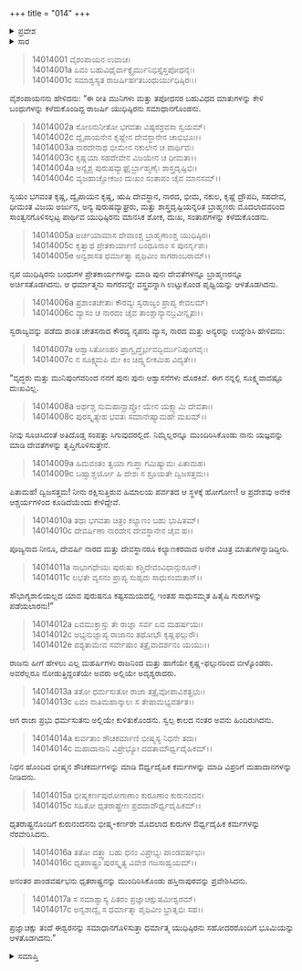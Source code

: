 +++
title = "014"
+++

<details><summary>ಪ್ರವೇಶ</summary>


।।   ಓಂ ಓಂ ನಮೋ ನಾರಾಯಣಾಯ।।   ಶ್ರೀ ವೇದವ್ಯಾಸಾಯ ನಮಃ ।।

ಶ್ರೀ ಕೃಷ್ಣದ್ವೈಪಾಯನ ವೇದವ್ಯಾಸ ವಿರಚಿತ  

**ಶ್ರೀ ಮಹಾಭಾರತ**

**ಅಶ್ವಮೇಧಿಕ ಪರ್ವ**

**ಅಶ್ವಮೇಧಿಕ ಪರ್ವ**

**ಅಧ್ಯಾಯ 14**


</details>

<details><summary>ಸಾರ</summary>

ಯುಧಿಷ್ಠಿರನ ಹಸ್ತಿನಾಪುರ ಪ್ರವೇಶ (1-17).


</details>




> 14014001 ವೈಶಂಪಾಯನ ಉವಾಚ।  
14014001a ಏವಂ ಬಹುವಿಧೈರ್ವಾಕ್ಯೈರ್ಮುನಿಭಿಸ್ತೈಸ್ತಪೋಧನೈಃ।  
14014001c ಸಮಾಶ್ವಸ್ಯತ ರಾಜರ್ಷಿರ್ಹತಬಂಧುರ್ಯುಧಿಷ್ಠಿರಃ।।

ವೈಶಂಪಾಯನನು ಹೇಳಿದನು: “ಈ ರೀತಿ ಮುನಿಗಳು ಮತ್ತು ತಪೋಧನರ ಬಹುವಿಧದ ಮಾತುಗಳನ್ನು ಕೇಳಿ ಬಂಧುಗಳನ್ನು ಕಳೆದುಕೊಂಡಿದ್ದ ರಾಜರ್ಷಿ ಯುಧಿಷ್ಠಿರನು ಸಮಾಧಾನಗೊಂಡನು.

> 14014002a ಸೋಽನುನೀತೋ ಭಗವತಾ ವಿಷ್ಟರಶ್ರವಸಾ ಸ್ವಯಮ್।  
14014002c ದ್ವೈಪಾಯನೇನ ಕೃಷ್ಣೇನ ದೇವಸ್ಥಾನೇನ ಚಾಭಿಭೂಃ।।  
14014003a ನಾರದೇನಾಥ ಭೀಮೇನ ನಕುಲೇನ ಚ ಪಾರ್ಥಿವಃ।  
14014003c ಕೃಷ್ಣಯಾ ಸಹದೇವೇನ ವಿಜಯೇನ ಚ ಧೀಮತಾ।।  
14014004a ಅನ್ಯೈಶ್ಚ ಪುರುಷವ್ಯಾಘ್ರೈರ್ಬ್ರಾಹ್ಮಣೈಃ ಶಾಸ್ತ್ರದೃಷ್ಟಿಭಿಃ।  
14014004c ವ್ಯಜಹಾಚ್ಚೋಕಜಂ ದುಃಖಂ ಸಂತಾಪಂ ಚೈವ ಮಾನಸಮ್।।

ಸ್ವಯಂ ಭಗವಂತ ಕೃಷ್ಣ, ದ್ವೈಪಾಯನ ಕೃಷ್ಣ, ಋಷಿ ದೇವಸ್ಥಾನ, ನಾರದ, ಭೀಮ, ನಕುಲ, ಕೃಷ್ಣೆ ದ್ರೌಪದಿ, ಸಹದೇವ, ಧೀಮಂತ ವಿಜಯ ಅರ್ಜುನ, ಅನ್ಯ ಪುರುಷವ್ಯಾಘ್ರರು, ಮತ್ತು ಶಾಸ್ತ್ರದೃಷ್ಟಿಯನ್ನರಿತ ಬ್ರಾಹ್ಮಣರು ಮೊದಲಾದವರಿಂದ ಸಾಂತ್ವನಗೊಳಿಸಲ್ಪಟ್ಟ ಪಾರ್ಥಿವ ಯುಧಿಷ್ಠಿರನು ಮಾನಸಿಕ ಶೋಕ, ದುಃಖ, ಸಂತಾಪಗಳನ್ನು ಕಳೆದುಕೊಂಡನು.

> 14014005a ಅರ್ಚಯಾಮಾಸ ದೇವಾಂಶ್ಚ ಬ್ರಾಹ್ಮಣಾಂಶ್ಚ ಯುಧಿಷ್ಠಿರಃ।  
14014005c ಕೃತ್ವಾಥ ಪ್ರೇತಕಾರ್ಯಾಣಿ ಬಂಧೂನಾಂ ಸ ಪುನರ್ನೃಪಃ।  
14014005e ಅನ್ವಶಾಸತ ಧರ್ಮಾತ್ಮಾ ಪೃಥಿವೀಂ ಸಾಗರಾಂಬರಾಮ್।।

ನೃಪ ಯುಧಿಷ್ಠಿರನು ಬಂಧುಗಳ ಪ್ರೇತಕಾರ್ಯಗಳನ್ನು ಮಾಡಿ ಪುನಃ ದೇವತೆಗಳನ್ನೂ ಬ್ರಾಹ್ಮಣರನ್ನೂ ಅರ್ಚಿಸತೊಡಗಿದನು. ಆ ಧರ್ಮಾತ್ಮನು ಸಾಗರವನ್ನೇ ವಸ್ತ್ರವನ್ನಾಗಿ ಉಟ್ಟುಕೊಂಡ ಪೃಥ್ವಿಯನ್ನು ಆಳತೊಡಗಿದನು.

> 14014006a ಪ್ರಶಾಂತಚೇತಾಃ ಕೌರವ್ಯಃ ಸ್ವರಾಜ್ಯಂ ಪ್ರಾಪ್ಯ ಕೇವಲಮ್।  
14014006c ವ್ಯಾಸಂ ಚ ನಾರದಂ ಚೈವ ತಾಂಶ್ಚಾನ್ಯಾನಬ್ರವೀನ್ನೃಪಃ।।

ಸ್ವರಾಜ್ಯವನ್ನು ಪಡೆದು ಶಾಂತ ಚೇತಸನಾದ ಕೌರವ್ಯ ನೃಪನು ವ್ಯಾಸ, ನಾರದ ಮತ್ತು ಅನ್ಯರನ್ನು ಉದ್ದೇಶಿಸಿ ಹೇಳಿದನು:

> 14014007a ಆಶ್ವಾಸಿತೋಽಹಂ ಪ್ರಾಗ್ವೃದ್ಧೈರ್ಭವದ್ಭಿರ್ಮುನಿಪುಂಗವೈಃ।  
14014007c ನ ಸೂಕ್ಷ್ಮಮಪಿ ಮೇ ಕಿಂ ಚಿದ್ವ್ಯಲೀಕಮಿಹ ವಿದ್ಯತೇ।।

“ವೃದ್ಧರು ಮತ್ತು ಮುನಿಪುಂಗವರಿಂದ ನನಗೆ ಪುನಃ ಪುನಃ ಆಶ್ವಾಸನೆಗಳು ದೊರಕಿವೆ. ಈಗ ನನ್ನಲ್ಲಿ ಸೂಕ್ಷ್ಮವಾದಷ್ಟೂ ದುಃಖವಿಲ್ಲ.

> 14014008a ಅರ್ಥಶ್ಚ ಸುಮಹಾನ್ಪ್ರಾಪ್ತೋ ಯೇನ ಯಕ್ಷ್ಯಾಮಿ ದೇವತಾಃ।  
14014008c ಪುರಸ್ಕೃತ್ಯೇಹ ಭವತಃ ಸಮಾನೇಷ್ಯಾಮಹೇ ಮಖಮ್।।

ನೀವು ಸೂಚಿಸಿದಂತೆ ಅತಿದೊಡ್ಡ ಸಂಪತ್ತು ಸಿಗುವುದರಲ್ಲಿದೆ. ನಿಮ್ಮೆಲ್ಲರನ್ನೂ ಮುಂದಿರಿಸಿಕೊಂಡು ನಾನು ಯಜ್ಞವನ್ನು ಮಾಡಿ ದೇವತೆಗಳನ್ನು ತೃಪ್ತಿಗೊಳಿಸುತ್ತೇನೆ.

> 14014009a ಹಿಮವಂತಂ ತ್ವಯಾ ಗುಪ್ತಾ ಗಮಿಷ್ಯಾಮಃ ಪಿತಾಮಹ।  
14014009c ಬಹ್ವಾಶ್ಚರ್ಯೋ ಹಿ ದೇಶಃ ಸ ಶ್ರೂಯತೇ ದ್ವಿಜಸತ್ತಮ।।

ಪಿತಾಮಹ! ದ್ವಿಜಸತ್ತಮ! ನೀನು ರಕ್ಷಿಸುತ್ತಿರುವ ಹಿಮಾಲಯ ಪರ್ವತದ ಆ ಸ್ಥಳಕ್ಕೆ ಹೋಗೋಣ! ಆ ಪ್ರದೇಶವು ಅನೇಕ ಆಶ್ಚರ್ಯಗಳಿಂದ ಕೂಡಿದೆಯೆಂದು ಕೇಳಿದ್ದೇವೆ.

> 14014010a ತಥಾ ಭಗವತಾ ಚಿತ್ರಂ ಕಲ್ಯಾಣಂ ಬಹು ಭಾಷಿತಮ್।  
14014010c ದೇವರ್ಷಿಣಾ ನಾರದೇನ ದೇವಸ್ಥಾನೇನ ಚೈವ ಹ।।

ಪೂಜ್ಯನಾದ ನೀನೂ, ದೇವರ್ಷಿ ನಾರದ ಮತ್ತು ದೇವಸ್ಥಾನರೂ ಕಲ್ಯಾಣಕರವಾದ ಅನೇಕ ವಿಚಿತ್ರ ಮಾತುಗಳನ್ನಾಡಿದ್ದೀರಿ.

> 14014011a ನಾಭಾಗಧೇಯಃ ಪುರುಷಃ ಕಶ್ಚಿದೇವಂವಿಧಾನ್ಗುರೂನ್।  
14014011c ಲಭತೇ ವ್ಯಸನಂ ಪ್ರಾಪ್ಯ ಸುಹೃದಃ ಸಾಧುಸಂಮತಾನ್।।

ಸೌಭಾಗ್ಯಶಾಲಿಯಲ್ಲದ ಯಾವ ಪುರುಷನೂ ಕಷ್ಟಸಮಯದಲ್ಲಿ ಇಂತಹ ಸಾಧುಸಮ್ಮತ ಹಿತೈಷಿ ಗುರುಗಳನ್ನು ಪಡೆಯಲಾರನು!”

> 14014012a ಏವಮುಕ್ತಾಸ್ತು ತೇ ರಾಜ್ಞಾ ಸರ್ವ ಏವ ಮಹರ್ಷಯಃ।  
14014012c ಅಭ್ಯನುಜ್ಞಾಪ್ಯ ರಾಜಾನಂ ತಥೋಭೌ ಕೃಷ್ಣಫಲ್ಗುನೌ।  
14014012e ಪಶ್ಯತಾಮೇವ ಸರ್ವೇಷಾಂ ತತ್ರೈವಾದರ್ಶನಂ ಯಯುಃ।।

ರಾಜನು ಹೀಗೆ ಹೇಳಲು ಎಲ್ಲ ಮಹರ್ಷಿಗಳು ರಾಜನಿಂದ ಮತ್ತು ಹಾಗೆಯೇ ಕೃಷ್ಣ-ಫಲ್ಗುನರಿಂದ ಬೀಳ್ಕೊಂಡರು. ಅವರೆಲ್ಲರೂ ನೋಡುತ್ತಿದ್ದಂತೆಯೇ ಅವರು ಅಲ್ಲಿಯೇ ಅದೃಶ್ಯರಾದರು.

> 14014013a ತತೋ ಧರ್ಮಸುತೋ ರಾಜಾ ತತ್ರೈವೋಪಾವಿಶತ್ಪ್ರಭುಃ।  
14014013c ಏವಂ ನಾತಿಮಹಾನ್ಕಾಲಃ ಸ ತೇಷಾಮಭ್ಯವರ್ತತ।।

ಆಗ ರಾಜಾ ಪ್ರಭು ಧರ್ಮಸುತನು ಅಲ್ಲಿಯೇ ಕುಳಿತುಕೊಂಡನು. ಸ್ವಲ್ಪ ಕಾಲದ ನಂತರ ಅವನು ಹಿಂದಿರುಗಿದನು.

> 14014014a ಕುರ್ವತಾಂ ಶೌಚಕರ್ಮಾಣಿ ಭೀಷ್ಮಸ್ಯ ನಿಧನೇ ತದಾ।  
14014014c ಮಹಾದಾನಾನಿ ವಿಪ್ರೇಭ್ಯೋ ದದತಾಮೌರ್ಧ್ವದೈಹಿಕಮ್।।

ನಿಧನ ಹೊಂದಿದ ಭೀಷ್ಮನ ಶೌಚಕರ್ಮಗಳನ್ನು ಮಾಡಿ ಔರ್ಧ್ವದೈಹಿಕ ಕರ್ಮಗಳನ್ನು ಮಾಡಿ ವಿಪ್ರರಿಗೆ ಮಹಾದಾನಗಳನ್ನು ನೀಡಿದನು.

> 14014015a ಭೀಷ್ಮಕರ್ಣಪುರೋಗಾಣಾಂ ಕುರೂಣಾಂ ಕುರುನಂದನ।  
14014015c ಸಹಿತೋ ಧೃತರಾಷ್ಟ್ರೇಣ ಪ್ರದದಾವೌರ್ಧ್ವದೈಹಿಕಮ್।।

ಧೃತರಾಷ್ಟ್ರನೊಂದಿಗೆ ಕುರುನಂದನನು ಭೀಷ್ಮ-ಕರ್ಣರೇ ಮೊದಲಾದ ಕುರುಗಳ ಔರ್ಧ್ವದೈಹಿಕ ಕರ್ಮಗಳನ್ನು ನೆರವೇರಿಸಿದನು.

> 14014016a ತತೋ ದತ್ತ್ವಾ ಬಹು ಧನಂ ವಿಪ್ರೇಭ್ಯಃ ಪಾಂಡವರ್ಷಭಃ।  
14014016c ಧೃತರಾಷ್ಟ್ರಂ ಪುರಸ್ಕೃತ್ಯ ವಿವೇಶ ಗಜಸಾಹ್ವಯಮ್।।

ಅನಂತರ ಪಾಂಡವರ್ಷಭನು ಧೃತರಾಷ್ಟ್ರನನ್ನು ಮುಂದಿರಿಸಿಕೊಂಡು ಹಸ್ತಿನಾಪುರವನ್ನು ಪ್ರವೇಶಿಸಿದನು.

> 14014017a ಸ ಸಮಾಶ್ವಾಸ್ಯ ಪಿತರಂ ಪ್ರಜ್ಞಾಚಕ್ಷುಷಮೀಶ್ವರಮ್।  
14014017c ಅನ್ವಶಾದ್ವೈ ಸ ಧರ್ಮಾತ್ಮಾ ಪೃಥಿವೀಂ ಭ್ರಾತೃಭಿಃ ಸಹ।।

ಪ್ರಜ್ಞಾಚಕ್ಷು ತಂದೆ ಈಶ್ವರನನ್ನು ಸಮಾಧಾನಗೊಳಿಸುತ್ತಾ ಧರ್ಮಾತ್ಮ ಯುಧಿಷ್ಠಿರನು ಸಹೋದರರೊಂದಿಗೆ ಭೂಮಿಯನ್ನು ಆಳತೊಡಗಿದನು.”




<details><summary>ಸಮಾಪ್ತಿ</summary>


ಇತಿ ಶ್ರೀಮಹಾಭಾರತೇ ಅಶ್ವಮೇಧಿಕಪರ್ವಣಿ ಚತುರ್ದಶೋಽಧ್ಯಾಯಃ।।  
ಇದು ಶ್ರೀಮಹಾಭಾರತದಲ್ಲಿ ಅಶ್ವಮೇಧಿಕಪರ್ವದಲ್ಲಿ ಹದಿನಾಲ್ಕನೇ ಅಧ್ಯಾಯವು.



</details>


